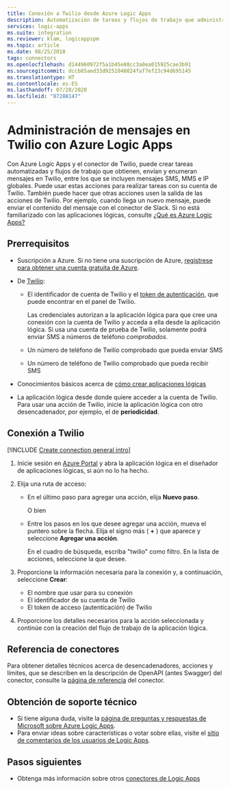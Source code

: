```yaml
---
title: Conexión a Twilio desde Azure Logic Apps
description: Automatización de tareas y flujos de trabajo que administran mensajes IP, MMS y SMS globales a través de la cuenta de Twilio con Azure Logic Apps
services: logic-apps
ms.suite: integration
ms.reviewer: klam, logicappspm
ms.topic: article
ms.date: 08/25/2018
tags: connectors
ms.openlocfilehash: d144960972f5a1b45e88cc3a0ea015925cae3b91
ms.sourcegitcommit: dccb85aed33d9251048024faf7ef23c94d695145
ms.translationtype: HT
ms.contentlocale: es-ES
ms.lasthandoff: 07/28/2020
ms.locfileid: "87288147"
---
```

# <a name="manage-messages-in-twilio-with-azure-logic-apps"></a>Administración de mensajes en Twilio con Azure Logic Apps

Con Azure Logic Apps y el conector de Twilio, puede crear tareas automatizadas y flujos de trabajo que obtienen, envían y enumeran mensajes en Twilio, entre los que se incluyen mensajes SMS, MMS e IP globales. Puede usar estas acciones para realizar tareas con su cuenta de Twilio. También puede hacer que otras acciones usen la salida de las acciones de Twilio. Por ejemplo, cuando llega un nuevo mensaje, puede enviar el contenido del mensaje con el conector de Slack. Si no está familiarizado con las aplicaciones lógicas, consulte [¿Qué es Azure Logic Apps?](../logic-apps/logic-apps-overview.md)

## <a name="prerequisites"></a>Prerrequisitos

* Suscripción a Azure. Si no tiene una suscripción de Azure, [regístrese para obtener una cuenta gratuita de Azure](https://azure.microsoft.com/free/). 

* De [Twilio](https://www.twilio.com/): 

  * El identificador de cuenta de Twilio y el [token de autenticación](https://support.twilio.com/hc/en-us/articles/223136027-Auth-Tokens-and-How-to-Change-Them), que puede encontrar en el panel de Twilio.

    Las credenciales autorizan a la aplicación lógica para que cree una conexión con la cuenta de Twilio y acceda a ella desde la aplicación lógica. 
    Si usa una cuenta de prueba de Twilio, solamente podrá enviar SMS a números de teléfono *comprobados*.

  * Un número de teléfono de Twilio comprobado que pueda enviar SMS

  * Un número de teléfono de Twilio comprobado que pueda recibir SMS

* Conocimientos básicos acerca de [cómo crear aplicaciones lógicas](../logic-apps/quickstart-create-first-logic-app-workflow.md)

* La aplicación lógica desde donde quiere acceder a la cuenta de Twilio. Para usar una acción de Twilio, inicie la aplicación lógica con otro desencadenador, por ejemplo, el de **periodicidad**.

## <a name="connect-to-twilio"></a>Conexión a Twilio

[!INCLUDE [Create connection general intro](../../includes/connectors-create-connection-general-intro.md)]

1. Inicie sesión en [Azure Portal](https://portal.azure.com) y abra la aplicación lógica en el diseñador de aplicaciones lógicas, si aún no lo ha hecho.

1. Elija una ruta de acceso: 

     * En el último paso para agregar una acción, elija **Nuevo paso**. 

       O bien

     * Entre los pasos en los que desee agregar una acción, mueva el puntero sobre la flecha. 
     Elija el signo más ( **+** ) que aparece y seleccione **Agregar una acción**.
     
       En el cuadro de búsqueda, escriba "twilio" como filtro. 
       En la lista de acciones, seleccione la que desee.

1. Proporcione la información necesaria para la conexión y, a continuación, seleccione **Crear**:

   * El nombre que usar para su conexión
   * El identificador de su cuenta de Twilio 
   * El token de acceso (autenticación) de Twilio

1. Proporcione los detalles necesarios para la acción seleccionada y continúe con la creación del flujo de trabajo de la aplicación lógica.

## <a name="connector-reference"></a>Referencia de conectores

Para obtener detalles técnicos acerca de desencadenadores, acciones y límites, que se describen en la descripción de OpenAPI (antes Swagger) del conector, consulte la [página de referencia](/connectors/twilio/) del conector.

## <a name="get-support"></a>Obtención de soporte técnico

* Si tiene alguna duda, visite la [página de preguntas y respuestas de Microsoft sobre Azure Logic Apps](/answers/topics/azure-logic-apps.html).
* Para enviar ideas sobre características o votar sobre ellas, visite el [sitio de comentarios de los usuarios de Logic Apps](https://aka.ms/logicapps-wish).

## <a name="next-steps"></a>Pasos siguientes

* Obtenga más información sobre otros [conectores de Logic Apps](../connectors/apis-list.md)

